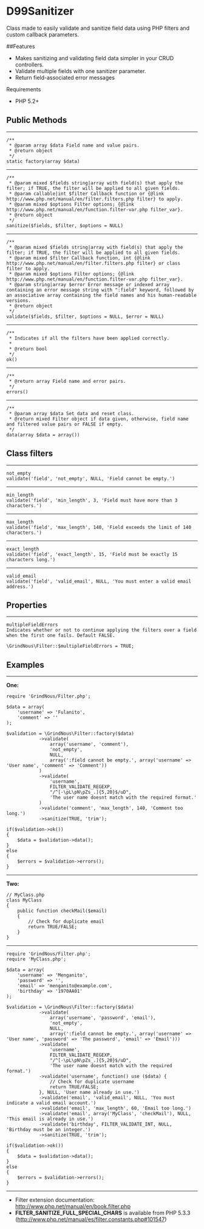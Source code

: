 # D99Sanitizer

Class made to easily validate and sanitize field data using PHP filters and custom callback parameters.

##Features

- Makes sanitizing and validating field data simpler in your CRUD controllers.
- Validate multiple fields with one sanitizer parameter.
- Return field-associated error messages

Requirements

- PHP 5.2+

## Public Methods
---
    /**
     * @param array $data Field name and value pairs.
     * @return object
     */
    static factory(array $data)
---
    /**
     * @param mixed $fields string|array with field(s) that apply the filter; if TRUE, the filter will be applied to all given fields.
     * @param callable|int $filter Callback function or {@link http://www.php.net/manual/en/filter.filters.php filter} to apply.
     * @param mixed $options Filter options; {@link http://www.php.net/manual/en/function.filter-var.php filter_var}.
     * @return object
     */
    sanitize($fields, $filter, $options = NULL)
---
    /**
     * @param mixed $fields string|array with field(s) that apply the filter; if TRUE, the filter will be applied to all given fields.
     * @param mixed $filter Callback function, int {@link http://www.php.net/manual/en/filter.filters.php filter} or class filter to apply.
     * @param mixed $options Filter options; {@link http://www.php.net/manual/en/function.filter-var.php filter_var}.
     * @param string|array $error Error message or indexed array containing an error message string with ":field" keyword, followed by an associative array containing the field names and his human-readable versions.
     * @return object
     */
    validate($fields, $filter, $options = NULL, $error = NULL)
---
    /**
     * Indicates if all the filters have been applied correctly.
     *
     * @return bool
     */
    ok()
---
    /**
     * @return array Field name and error pairs.
     */
    errors()
---
    /**
     * @param array $data Set data and reset class.
     * @return mixed Filter object if data given, otherwise, field name and filtered value pairs or FALSE if empty.
     */
    data(array $data = array())

## Class filters
---
    not_empty
    validate('field', 'not_empty', NULL, 'Field cannot be empty.')
---
    min_length
    validate('field', 'min_length', 3, 'Field must have more than 3 characters.')
---
    max_length
    validate('field', 'max_length', 140, 'Field exceeds the limit of 140 characters.')
---
    exact_length
    validate('field', 'exact_length', 15, 'Field must be exactly 15 characters long.')
---
    valid_email
    validate('field', 'valid_email', NULL, 'You must enter a valid email address.')

## Properties
---
    multipleFieldErrors
    Indicates whether or not to continue applying the filters over a field when the first one fails. Default FALSE.
    
    \GrindNous\Filter::$multipleFieldErrors = TRUE;

## Examples
---

**One:**

    require 'GrindNous/Filter.php';
    
    $data = array(
        'username' => 'Fulanito',
        'comment' => ''
    );
    
    $validation = \GrindNous\Filter::factory($data)
                ->validate(
                    array('username', 'comment'),
                    'not_empty',
                    NULL,
                    array(':field cannot be empty.', array('username' => 'User name', 'comment' => 'Comment'))
                )
                ->validate(
                    'username',
                    FILTER_VALIDATE_REGEXP,
                    "/^[-\pL\pN\pZs_.]{5,20}$/uD",
                    'The user name doesnt match with the required format.'
                )
                ->validate('comment', 'max_length', 140, 'Comment too long.')
                ->sanitize(TRUE, 'trim');
    
    if($validation->ok())
    {
        $data = $validation->data();
    }
    else
    {
        $errors = $validation->errors();
    }
---

**Two:**

    // MyClass.php
    class MyClass
    {
        public function checkMail($email)
        {
            // Check for duplicate email
            return TRUE/FALSE;
        }
    }
---
    require 'GrindNous/Filter.php';
    require 'MyClass.php';
    
    $data = array(
        'username' => 'Menganito',
        'password' => '',
        'email' => 'menganito@example.com',
        'birthday' => '1970AA01'
    );
    
    $validation = \GrindNous\Filter::factory($data)
                ->validate(
                    array('username', 'password', 'email'),
                    'not_empty',
                    NULL,
                    array(':field cannot be empty.', array('username' => 'User name', 'password' => 'The password', 'email' => 'Email')))
                ->validate(
                    'username',
                    FILTER_VALIDATE_REGEXP,
                    "/^[-\pL\pN\pZs_.]{5,20}$/uD",
                    'The user name doesnt match with the required format.')
                ->validate('username', function() use ($data) {
                    // Check for duplicate username
                    return TRUE/FALSE;
                }, NULL, 'User name already in use.')
                ->validate('email', 'valid_email', NULL, 'You must indicate a valid email account.')
                ->validate('email', 'max_length', 60, 'Email too long.')
                ->validate('email', array('MyClass', 'checkMail'), NULL, 'This email is already in use.')
                ->validate('birthday', FILTER_VALIDATE_INT, NULL, 'Birthday must be an integer.')
                ->sanitize(TRUE, 'trim');
    
    if($validation->ok())
    {
        $data = $validation->data();
    }
    else
    {
        $errors = $validation->errors();
    }

---

- Filter extension documentation: http://www.php.net/manual/en/book.filter.php
- **FILTER_SANITIZE_FULL_SPECIAL_CHARS** is available from PHP 5.3.3 (http://www.php.net/manual/es/filter.constants.php#101547)